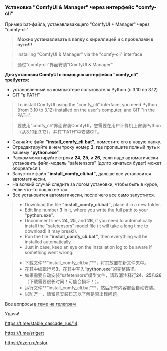 ### Установка "ComfyUI & Manager" через интерфейс "comfy-cli"

Пример bat-файла, устанавливающего "ComfyUI + Manager" через "comfy-cli".

> **Можно устанавливать в папку с кириллицей и с пробелами в пути!!!**

> Installing "ComfyUI & Manager" via the "comfy-cli" interface

>  通过“comfy-cli”界面安装“ComfyUI & Manager”

**Для установки ComfyUI с помощью интерфейса "comfy_cli" требуется:**

- установленный на компьютере пользователя Python (с 3.10 по 3.12)
- GIT "в PATH"

> To install ComfyUI using the "comfy_cli" interface, you need Python (from 3.10 to 3.12) installed on the user's computer, and GIT "in the PATH".

> 要使用“comfy_cli”界面安装ComfyUI，您需要在用户计算机上安装Python（从3.10到3.12），并在“PATH”中安装GIT。

- Скачайте файл **"install_comfy_cli.bat"**, поместите его в новую папку.
- Отредактируйте в нем троку номер **3**, где пропишите полный путь к вашему "**python.exe**".
- Раскоммемнтируйте строки **24**, **25**, и **26**, если надо автоматически установить файл-модель "safetensors" (долго качаться будет! может оборваться!).
- Запустите файл **"install_comfy_cli.bat"**, дальше все установится автоматически.
- На всякий случай следите за логом установки, чтобы быть в курсе, если что-то пошло не так.
- Все установится автоматически, после чего все само запустится.

> - Download the file **"install_comfy_cli.bat"**, place it in a new folder.
> - Edit line number **3** in it, where you write the full path to your "**python.exe**".
> - Uncomment lines **24**, **25**, and **26**, if you need to automatically install the "safetensors" model file (it will take a long time to download! It may break!).
> - Run the file **"install_comfy_cli.bat"**, then everything will be installed automatically.
> - Just in case, keep an eye on the installation log to be aware if something went wrong.

> - 下载文件**“install_comfy_cli.bat”**，将其放置在新文件夹中。
> - 在其中编辑行号**3**，在其中写入“**python.exe**”的完整路径。
> - 如果需要自动安装“safetensors”模型文件，请取消注释行**24**、**25**和**26**（下载需要很长时间！可能会损坏！）。
> - 运行文件**“install_comfy_cli.bat”**，然后所有内容都会自动安装。
> - 以防万一，请留意安装日志以了解是否出现问题。

Все вопросы [в теме на телеграм](https://t.me/stable_cascade_rus/14)

Удачи!

https://t.me/stable_cascade_rus/14

https://t.me/srigert

https://dzen.ru/nstor



